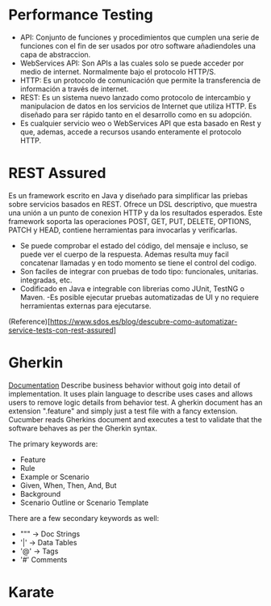 # Performance Testing
- API: Conjunto de funciones y procedimientos que cumplen una serie de funciones con el fin de ser usados por otro software añadiendoles una capa de abstraccion.
- WebServices API: Son APIs a las cuales solo se puede acceder por medio de internet. Normalmente bajo el protocolo HTTP/S.
- HTTP: Es un protocolo de comunicación que permite la transferencia de información a través de internet.
- REST: Es un sistema nuevo lanzado como protocolo de intercambio y manipulacion de datos en los servicios de Internet que utiliza HTTP. Es diseñado para ser rápido tanto en el desarrollo como en su adopción.
- Es cualquier servicio weo o WebServices API que esta basado en Rest y que, ademas, accede a recursos usando enteramente el protocolo HTTP.

# REST Assured
Es un framework escrito en Java y diseñado para simplificar las priebas sobre servicios basados en REST. Ofrece un DSL descriptivo, que muestra una unión a un punto de conexion HTTP y da los resultados esperados. Este framework soporta las operaciones POST, GET, PUT, DELETE, OPTIONS, PATCH y HEAD, contiene herramientas para invocarlas y verificarlas.

- Se puede comprobar el estado del código, del mensaje e incluso, se puede ver el cuerpo de la respuesta. Ademas resulta muy facil concatenar llamadas y en todo momento se tiene el control del codigo.
- Son faciles de integrar con pruebas de todo tipo: funcionales, unitarias. integradas, etc.
- Codificado en Java e integrable con librerias como JUnit, TestNG o Maven.
-Es posible ejecutar pruebas automatizadas de UI y no requiere herramientas externas para ejecutarse.

(Reference)[https://www.sdos.es/blog/descubre-como-automatizar-service-tests-con-rest-assured]
# Gherkin
[Documentation](https://cucumber.io/docs/gherkin/reference/)
Describe business behavior without goig into detail of implementation. It uses plain language to describe uses cases and allows users to remove logic details from behavior test. A gherkin document has an extension ".feature" and simply just a test file with a fancy extension. Cucumber reads Gherkins document and executes a test to validate that the software behaves as per the Gherkin syntax.

The primary keywords are:
- Feature
- Rule
- Example or Scenario
- Given, When, Then, And, But
- Background
- Scenario Outline or Scenario Template

There are a few secondary keywords as well:
- """ -> Doc Strings
- '|' -> Data Tables
- '@' -> Tags
- '#' Comments
# Karate